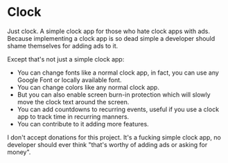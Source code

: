# Clock

Just clock. A simple clock app for those who hate clock apps with ads. Because implementing a clock app is so dead simple a developer should shame themselves for adding ads to it.

Except that's not just a simple clock app:

- You can change fonts like a normal clock app, in fact, you can use any Google Font or locally available font.
- You can change colors like any normal clock app.
- But you can also enable screen burn-in protection which will slowly move the clock text around the screen.
- You can add countdowns to recurring events, useful if you use a clock app to track time in recurring manners.
- You can contribute to it adding more features.

I don't accept donations for this project. It's a fucking simple clock app, no developer should ever think "that's worthy of adding ads or asking for money".
